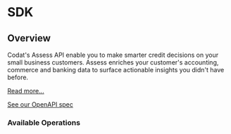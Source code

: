 # SDK

## Overview

Codat's Assess API enable you to make smarter credit decisions on your small business customers. Assess enriches your customer's accounting, commerce and banking data to surface actionable insights you didn't have before.

[Read more...](https://www.codat.io/assess/)

[See our OpenAPI spec](https://github.com/codatio/oas) 

### Available Operations

